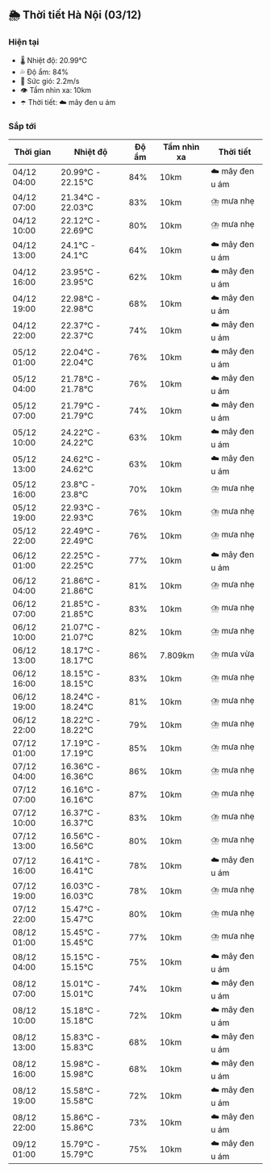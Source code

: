 ## 🌦️ Thời tiết Hà Nội (03/12)

### Hiện tại

- 🌡️ Nhiệt độ: 20.99℃
- 💦 Độ ẩm: 84%
- 💨 Sức gió: 2.2m/s
- 👁️ Tầm nhìn xa: 10km
- ☂️ Thời tiết: ☁️ mây đen u ám

### Sắp tới

| Thời gian | Nhiệt độ | Độ ẩm | Tầm nhìn xa | Thời tiết |
| --- | --- | --- | --- | --- |
| 04/12 04:00 | 20.99℃ - 22.15℃ | 84% | 10km | ☁️ mây đen u ám |
| 04/12 07:00 | 21.34℃ - 22.03℃ | 83% | 10km | ⛈️ mưa nhẹ |
| 04/12 10:00 | 22.12℃ - 22.69℃ | 80% | 10km | ⛈️ mưa nhẹ |
| 04/12 13:00 | 24.1℃ - 24.1℃ | 64% | 10km | ☁️ mây đen u ám |
| 04/12 16:00 | 23.95℃ - 23.95℃ | 62% | 10km | ☁️ mây đen u ám |
| 04/12 19:00 | 22.98℃ - 22.98℃ | 68% | 10km | ☁️ mây đen u ám |
| 04/12 22:00 | 22.37℃ - 22.37℃ | 74% | 10km | ☁️ mây đen u ám |
| 05/12 01:00 | 22.04℃ - 22.04℃ | 76% | 10km | ☁️ mây đen u ám |
| 05/12 04:00 | 21.78℃ - 21.78℃ | 76% | 10km | ☁️ mây đen u ám |
| 05/12 07:00 | 21.79℃ - 21.79℃ | 74% | 10km | ☁️ mây đen u ám |
| 05/12 10:00 | 24.22℃ - 24.22℃ | 63% | 10km | ☁️ mây đen u ám |
| 05/12 13:00 | 24.62℃ - 24.62℃ | 63% | 10km | ☁️ mây đen u ám |
| 05/12 16:00 | 23.8℃ - 23.8℃ | 70% | 10km | ⛈️ mưa nhẹ |
| 05/12 19:00 | 22.93℃ - 22.93℃ | 76% | 10km | ⛈️ mưa nhẹ |
| 05/12 22:00 | 22.49℃ - 22.49℃ | 76% | 10km | ⛈️ mưa nhẹ |
| 06/12 01:00 | 22.25℃ - 22.25℃ | 77% | 10km | ☁️ mây đen u ám |
| 06/12 04:00 | 21.86℃ - 21.86℃ | 81% | 10km | ⛈️ mưa nhẹ |
| 06/12 07:00 | 21.85℃ - 21.85℃ | 83% | 10km | ⛈️ mưa nhẹ |
| 06/12 10:00 | 21.07℃ - 21.07℃ | 82% | 10km | ⛈️ mưa nhẹ |
| 06/12 13:00 | 18.17℃ - 18.17℃ | 86% | 7.809km | ⛈️ mưa vừa |
| 06/12 16:00 | 18.15℃ - 18.15℃ | 83% | 10km | ⛈️ mưa nhẹ |
| 06/12 19:00 | 18.24℃ - 18.24℃ | 81% | 10km | ⛈️ mưa nhẹ |
| 06/12 22:00 | 18.22℃ - 18.22℃ | 79% | 10km | ⛈️ mưa nhẹ |
| 07/12 01:00 | 17.19℃ - 17.19℃ | 85% | 10km | ⛈️ mưa nhẹ |
| 07/12 04:00 | 16.36℃ - 16.36℃ | 86% | 10km | ⛈️ mưa nhẹ |
| 07/12 07:00 | 16.16℃ - 16.16℃ | 87% | 10km | ⛈️ mưa nhẹ |
| 07/12 10:00 | 16.37℃ - 16.37℃ | 83% | 10km | ⛈️ mưa nhẹ |
| 07/12 13:00 | 16.56℃ - 16.56℃ | 80% | 10km | ⛈️ mưa nhẹ |
| 07/12 16:00 | 16.41℃ - 16.41℃ | 78% | 10km | ☁️ mây đen u ám |
| 07/12 19:00 | 16.03℃ - 16.03℃ | 78% | 10km | ⛈️ mưa nhẹ |
| 07/12 22:00 | 15.47℃ - 15.47℃ | 80% | 10km | ⛈️ mưa nhẹ |
| 08/12 01:00 | 15.45℃ - 15.45℃ | 77% | 10km | ⛈️ mưa nhẹ |
| 08/12 04:00 | 15.15℃ - 15.15℃ | 75% | 10km | ☁️ mây đen u ám |
| 08/12 07:00 | 15.01℃ - 15.01℃ | 74% | 10km | ☁️ mây đen u ám |
| 08/12 10:00 | 15.18℃ - 15.18℃ | 72% | 10km | ☁️ mây đen u ám |
| 08/12 13:00 | 15.83℃ - 15.83℃ | 68% | 10km | ☁️ mây đen u ám |
| 08/12 16:00 | 15.98℃ - 15.98℃ | 68% | 10km | ☁️ mây đen u ám |
| 08/12 19:00 | 15.58℃ - 15.58℃ | 72% | 10km | ☁️ mây đen u ám |
| 08/12 22:00 | 15.86℃ - 15.86℃ | 73% | 10km | ☁️ mây đen u ám |
| 09/12 01:00 | 15.79℃ - 15.79℃ | 75% | 10km | ☁️ mây đen u ám |
